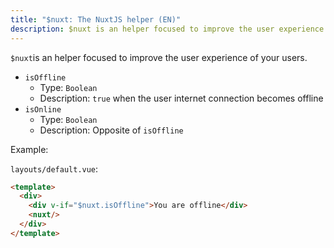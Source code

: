 ```yaml
---
title: "$nuxt: The NuxtJS helper (EN)"
description: $nuxt is an helper focused to improve the user experience of your users.
---
```


`$nuxt`is an helper focused to improve the user experience of your users.

- `isOffline`
  - Type: `Boolean`
  - Description: `true` when the user internet connection becomes offline
- `isOnline`
  - Type: `Boolean`
  - Description: Opposite of `isOffline`

Example:

`layouts/default.vue`:

```html
<template>
  <div>
    <div v-if="$nuxt.isOffline">You are offline</div>
    <nuxt/>
  </div>
</template>
```
